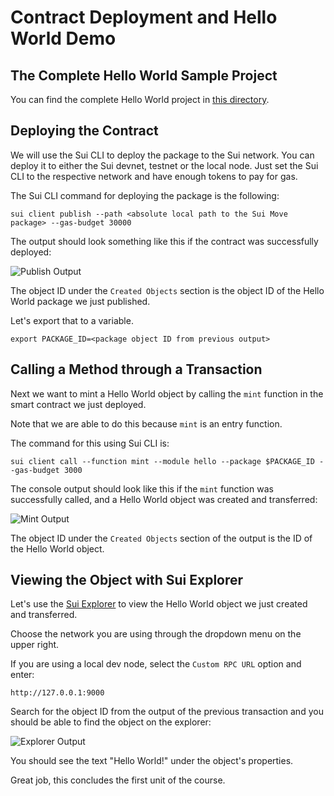 # Contract Deployment and Hello World Demo

## The Complete Hello World Sample Project

You can find the complete Hello World project in [this directory](https://github.com/sui-foundation/sui-move-intro-course/tree/main/unit-one/example-projects/HelloWorld). 

## Deploying the Contract

We will use the Sui CLI to deploy the package to the Sui network. You can deploy it to either the Sui devnet, testnet or 
the local node. Just set the Sui CLI to the respective network and have enough tokens to pay for gas. 

The Sui CLI command for deploying the package is the following:

```
sui client publish --path <absolute local path to the Sui Move package> --gas-budget 30000
```

The output should look something like this if the contract was successfully deployed:

![Publish Output](https://github.com/sui-foundation/sui-move-intro-course/blob/main/unit-one/images/publish.png)

The object ID under the `Created Objects` section is the object ID of the Hello World package we just published.

Let's export that to a variable. 

```
export PACKAGE_ID=<package object ID from previous output>
```

## Calling a Method through a Transaction

Next we want to mint a Hello World object by calling the `mint` function in the smart contract we just deployed.

Note that we are able to do this because `mint` is an entry function. 

The command for this using Sui CLI is:

```
sui client call --function mint --module hello --package $PACKAGE_ID --gas-budget 3000
```

The console output should look like this if the `mint` function was successfully called, and a Hello World object was created and transferred:

![Mint Output](https://github.com/sui-foundation/sui-move-intro-course/blob/main/unit-one/images/mint.png)

The object ID under the `Created Objects` section of the output is the ID of the Hello World object.

## Viewing the Object with Sui Explorer

Let's use the [Sui Explorer](https://explorer.sui.io/) to view the Hello World object we just created and transferred.

Choose the network you are using through the dropdown menu on the upper right. 

If you are using a local dev node, select the `Custom RPC URL` option and enter:

```
http://127.0.0.1:9000
```

Search for the object ID from the output of the previous transaction and you should be able to find the object on the explorer:

![Explorer Output](https://github.com/sui-foundation/sui-move-intro-course/blob/main/unit-one/images/explorer.png)

You should see the text "Hello World!" under the object's properties. 

Great job, this concludes the first unit of the course.